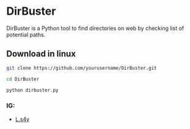
# DirBuster

DirBuster is a Python tool to find directories on web by checking list of potential paths.

## Download in linux



```bash
git clone https://github.com/yourusername/DirBuster.git

cd DirBuster

python dirbuster.py
```
### IG:
- [L.s4y](instagram.com/l.s54y)

